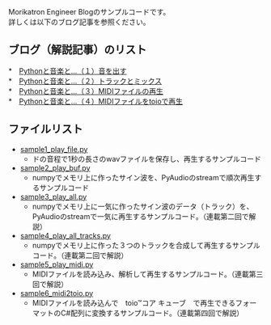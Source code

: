 Morikatron Engineer Blogのサンプルコードです。  
詳しくは以下のブログ記事を参照ください。

## ブログ（解説記事）のリスト
*　[Pythonと音楽と...（１）音を出す](https://tech.morikatron.ai/entry/2020/07/28/100000)  
*　[Pythonと音楽と...（２）トラックとミックス](https://tech.morikatron.ai/entry/2020/08/10/100000)  
*　[Pythonと音楽と...（３）MIDIファイルの再生](https://tech.morikatron.ai/entry/2020/08/17/100000)  
*　[Pythonと音楽と...（４）MIDIファイルをtoioで再生](https://tech.morikatron.ai/entry/2020/12/28/100000)  

## ファイルリスト
* [sample1_play_file.py](sample1_play_file.py)
  * ドの音程で1秒の長さのwavファイルを保存し、再生するサンプルコード
* [sample2_play_buf.py](sample2_play_buf.py)
  * numpyでメモリ上に作ったサイン波を、PyAudioのstreamで順次再生するサンプルコード
* [sample3_play_all.py](sample3_play_all.py)
  * numpyでメモリ上に一気に作ったサイン波のデータ（トラック）を、PyAudioのstreamで一気に再生するサンプルコード。（連載第二回で解説）
* [sample4_play_all_tracks.py](sample4_play_all_tracks.py)
  * numpyでメモリ上に作った３つのトラックを合成して再生するサンプルコード。（連載第二回で解説）
* [sample5_play_midi.py](sample5_play_midi.py)
  * MIDIファイルを読み込み、解析して再生するサンプルコード。（連載第三回で解説）
* [sample6_midi2toio.py](sample6_midi2toio.py)
  * MIDIファイルを読み込んで　toio™コア キューブ　で再生できるフォーマットのC#配列に変換するサンプルコード。（連載第四回で解説）
